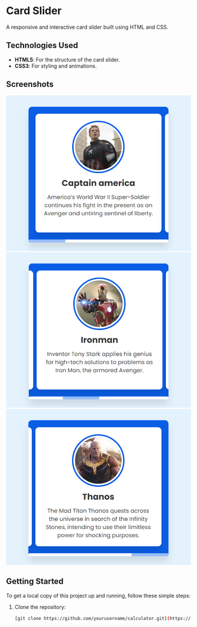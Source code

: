 # Card Slider

A responsive and interactive card slider built using HTML and CSS.


## Technologies Used

- **HTML5**: For the structure of the card slider.
- **CSS3**: For styling and animations.

## Screenshots

![Card Slider Screenshot](screenshots/screenshot-1.png)
![Card Slider Screenshot](screenshots/screenshot-2.png)
![Card Slider Screenshot](screenshots/screenshot-3.png)

## Getting Started

To get a local copy of this project up and running, follow these simple steps:

1. Clone the repository:
   ```bash
   [git clone https://github.com/yourusername/calculator.git](https://github.com/BarathCT/HTML-CSS-JS-Calculator-.git)

